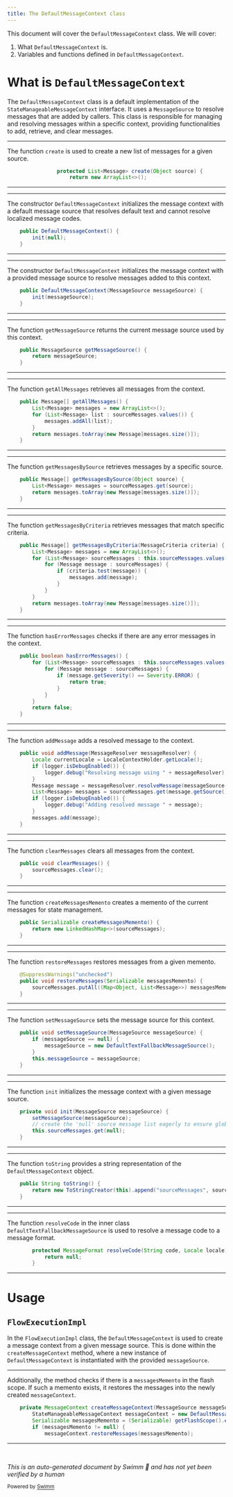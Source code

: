 ```yaml
---
title: The DefaultMessageContext class
---
```

This document will cover the <SwmToken path="spring-binding/src/main/java/org/springframework/binding/message/DefaultMessageContext.java" pos="59:3:3" line-data="	public DefaultMessageContext() {">`DefaultMessageContext`</SwmToken> class. We will cover:

1. What <SwmToken path="spring-binding/src/main/java/org/springframework/binding/message/DefaultMessageContext.java" pos="59:3:3" line-data="	public DefaultMessageContext() {">`DefaultMessageContext`</SwmToken> is.
2. Variables and functions defined in <SwmToken path="spring-binding/src/main/java/org/springframework/binding/message/DefaultMessageContext.java" pos="59:3:3" line-data="	public DefaultMessageContext() {">`DefaultMessageContext`</SwmToken>.

# What is <SwmToken path="spring-binding/src/main/java/org/springframework/binding/message/DefaultMessageContext.java" pos="59:3:3" line-data="	public DefaultMessageContext() {">`DefaultMessageContext`</SwmToken>

The <SwmToken path="spring-binding/src/main/java/org/springframework/binding/message/DefaultMessageContext.java" pos="59:3:3" line-data="	public DefaultMessageContext() {">`DefaultMessageContext`</SwmToken> class is a default implementation of the <SwmToken path="spring-webflow/src/main/java/org/springframework/webflow/engine/impl/FlowExecutionImpl.java" pos="534:1:1" line-data="		StateManageableMessageContext messageContext = new DefaultMessageContext(messageSource);">`StateManageableMessageContext`</SwmToken> interface. It uses a <SwmToken path="spring-binding/src/main/java/org/springframework/binding/message/DefaultMessageContext.java" pos="67:5:5" line-data="	public DefaultMessageContext(MessageSource messageSource) {">`MessageSource`</SwmToken> to resolve messages that are added by callers. This class is responsible for managing and resolving messages within a specific context, providing functionalities to add, retrieve, and clear messages.

<SwmSnippet path="/spring-binding/src/main/java/org/springframework/binding/message/DefaultMessageContext.java" line="50">

---

The function <SwmToken path="spring-binding/src/main/java/org/springframework/binding/message/DefaultMessageContext.java" pos="50:8:8" line-data="				protected List&lt;Message&gt; create(Object source) {">`create`</SwmToken> is used to create a new list of messages for a given source.

```java
				protected List<Message> create(Object source) {
					return new ArrayList<>();
```

---

</SwmSnippet>

<SwmSnippet path="/spring-binding/src/main/java/org/springframework/binding/message/DefaultMessageContext.java" line="59">

---

The constructor <SwmToken path="spring-binding/src/main/java/org/springframework/binding/message/DefaultMessageContext.java" pos="59:3:3" line-data="	public DefaultMessageContext() {">`DefaultMessageContext`</SwmToken> initializes the message context with a default message source that resolves default text and cannot resolve localized message codes.

```java
	public DefaultMessageContext() {
		init(null);
	}
```

---

</SwmSnippet>

<SwmSnippet path="/spring-binding/src/main/java/org/springframework/binding/message/DefaultMessageContext.java" line="67">

---

The constructor <SwmToken path="spring-binding/src/main/java/org/springframework/binding/message/DefaultMessageContext.java" pos="67:3:3" line-data="	public DefaultMessageContext(MessageSource messageSource) {">`DefaultMessageContext`</SwmToken> initializes the message context with a provided message source to resolve messages added to this context.

```java
	public DefaultMessageContext(MessageSource messageSource) {
		init(messageSource);
	}
```

---

</SwmSnippet>

<SwmSnippet path="/spring-binding/src/main/java/org/springframework/binding/message/DefaultMessageContext.java" line="71">

---

The function <SwmToken path="spring-binding/src/main/java/org/springframework/binding/message/DefaultMessageContext.java" pos="71:5:5" line-data="	public MessageSource getMessageSource() {">`getMessageSource`</SwmToken> returns the current message source used by this context.

```java
	public MessageSource getMessageSource() {
		return messageSource;
	}
```

---

</SwmSnippet>

<SwmSnippet path="/spring-binding/src/main/java/org/springframework/binding/message/DefaultMessageContext.java" line="77">

---

The function <SwmToken path="spring-binding/src/main/java/org/springframework/binding/message/DefaultMessageContext.java" pos="77:7:7" line-data="	public Message[] getAllMessages() {">`getAllMessages`</SwmToken> retrieves all messages from the context.

```java
	public Message[] getAllMessages() {
		List<Message> messages = new ArrayList<>();
		for (List<Message> list : sourceMessages.values()) {
			messages.addAll(list);
		}
		return messages.toArray(new Message[messages.size()]);
	}
```

---

</SwmSnippet>

<SwmSnippet path="/spring-binding/src/main/java/org/springframework/binding/message/DefaultMessageContext.java" line="85">

---

The function <SwmToken path="spring-binding/src/main/java/org/springframework/binding/message/DefaultMessageContext.java" pos="85:7:7" line-data="	public Message[] getMessagesBySource(Object source) {">`getMessagesBySource`</SwmToken> retrieves messages by a specific source.

```java
	public Message[] getMessagesBySource(Object source) {
		List<Message> messages = sourceMessages.get(source);
		return messages.toArray(new Message[messages.size()]);
	}
```

---

</SwmSnippet>

<SwmSnippet path="/spring-binding/src/main/java/org/springframework/binding/message/DefaultMessageContext.java" line="90">

---

The function <SwmToken path="spring-binding/src/main/java/org/springframework/binding/message/DefaultMessageContext.java" pos="90:7:7" line-data="	public Message[] getMessagesByCriteria(MessageCriteria criteria) {">`getMessagesByCriteria`</SwmToken> retrieves messages that match specific criteria.

```java
	public Message[] getMessagesByCriteria(MessageCriteria criteria) {
		List<Message> messages = new ArrayList<>();
		for (List<Message> sourceMessages : this.sourceMessages.values()) {
			for (Message message : sourceMessages) {
				if (criteria.test(message)) {
					messages.add(message);
				}
			}
		}
		return messages.toArray(new Message[messages.size()]);
	}
```

---

</SwmSnippet>

<SwmSnippet path="/spring-binding/src/main/java/org/springframework/binding/message/DefaultMessageContext.java" line="102">

---

The function <SwmToken path="spring-binding/src/main/java/org/springframework/binding/message/DefaultMessageContext.java" pos="102:5:5" line-data="	public boolean hasErrorMessages() {">`hasErrorMessages`</SwmToken> checks if there are any error messages in the context.

```java
	public boolean hasErrorMessages() {
		for (List<Message> sourceMessages : this.sourceMessages.values()) {
			for (Message message : sourceMessages) {
				if (message.getSeverity() == Severity.ERROR) {
					return true;
				}
			}
		}
		return false;
	}
```

---

</SwmSnippet>

<SwmSnippet path="/spring-binding/src/main/java/org/springframework/binding/message/DefaultMessageContext.java" line="113">

---

The function <SwmToken path="spring-binding/src/main/java/org/springframework/binding/message/DefaultMessageContext.java" pos="113:5:5" line-data="	public void addMessage(MessageResolver messageResolver) {">`addMessage`</SwmToken> adds a resolved message to the context.

```java
	public void addMessage(MessageResolver messageResolver) {
		Locale currentLocale = LocaleContextHolder.getLocale();
		if (logger.isDebugEnabled()) {
			logger.debug("Resolving message using " + messageResolver);
		}
		Message message = messageResolver.resolveMessage(messageSource, currentLocale);
		List<Message> messages = sourceMessages.get(message.getSource());
		if (logger.isDebugEnabled()) {
			logger.debug("Adding resolved message " + message);
		}
		messages.add(message);
	}
```

---

</SwmSnippet>

<SwmSnippet path="/spring-binding/src/main/java/org/springframework/binding/message/DefaultMessageContext.java" line="126">

---

The function <SwmToken path="spring-binding/src/main/java/org/springframework/binding/message/DefaultMessageContext.java" pos="126:5:5" line-data="	public void clearMessages() {">`clearMessages`</SwmToken> clears all messages from the context.

```java
	public void clearMessages() {
		sourceMessages.clear();
	}
```

---

</SwmSnippet>

<SwmSnippet path="/spring-binding/src/main/java/org/springframework/binding/message/DefaultMessageContext.java" line="132">

---

The function <SwmToken path="spring-binding/src/main/java/org/springframework/binding/message/DefaultMessageContext.java" pos="132:5:5" line-data="	public Serializable createMessagesMemento() {">`createMessagesMemento`</SwmToken> creates a memento of the current messages for state management.

```java
	public Serializable createMessagesMemento() {
		return new LinkedHashMap<>(sourceMessages);
	}
```

---

</SwmSnippet>

<SwmSnippet path="/spring-binding/src/main/java/org/springframework/binding/message/DefaultMessageContext.java" line="136">

---

The function <SwmToken path="spring-binding/src/main/java/org/springframework/binding/message/DefaultMessageContext.java" pos="137:5:5" line-data="	public void restoreMessages(Serializable messagesMemento) {">`restoreMessages`</SwmToken> restores messages from a given memento.

```java
	@SuppressWarnings("unchecked")
	public void restoreMessages(Serializable messagesMemento) {
		sourceMessages.putAll((Map<Object, List<Message>>) messagesMemento);
	}
```

---

</SwmSnippet>

<SwmSnippet path="/spring-binding/src/main/java/org/springframework/binding/message/DefaultMessageContext.java" line="141">

---

The function <SwmToken path="spring-binding/src/main/java/org/springframework/binding/message/DefaultMessageContext.java" pos="141:5:5" line-data="	public void setMessageSource(MessageSource messageSource) {">`setMessageSource`</SwmToken> sets the message source for this context.

```java
	public void setMessageSource(MessageSource messageSource) {
		if (messageSource == null) {
			messageSource = new DefaultTextFallbackMessageSource();
		}
		this.messageSource = messageSource;
	}
```

---

</SwmSnippet>

<SwmSnippet path="/spring-binding/src/main/java/org/springframework/binding/message/DefaultMessageContext.java" line="150">

---

The function <SwmToken path="spring-binding/src/main/java/org/springframework/binding/message/DefaultMessageContext.java" pos="150:5:5" line-data="	private void init(MessageSource messageSource) {">`init`</SwmToken> initializes the message context with a given message source.

```java
	private void init(MessageSource messageSource) {
		setMessageSource(messageSource);
		// create the 'null' source message list eagerly to ensure global messages are indexed first
		this.sourceMessages.get(null);
	}
```

---

</SwmSnippet>

<SwmSnippet path="/spring-binding/src/main/java/org/springframework/binding/message/DefaultMessageContext.java" line="156">

---

The function <SwmToken path="spring-binding/src/main/java/org/springframework/binding/message/DefaultMessageContext.java" pos="156:5:5" line-data="	public String toString() {">`toString`</SwmToken> provides a string representation of the <SwmToken path="spring-binding/src/main/java/org/springframework/binding/message/DefaultMessageContext.java" pos="59:3:3" line-data="	public DefaultMessageContext() {">`DefaultMessageContext`</SwmToken> object.

```java
	public String toString() {
		return new ToStringCreator(this).append("sourceMessages", sourceMessages).toString();
	}
```

---

</SwmSnippet>

<SwmSnippet path="/spring-binding/src/main/java/org/springframework/binding/message/DefaultMessageContext.java" line="161">

---

The function <SwmToken path="spring-binding/src/main/java/org/springframework/binding/message/DefaultMessageContext.java" pos="161:5:5" line-data="		protected MessageFormat resolveCode(String code, Locale locale) {">`resolveCode`</SwmToken> in the inner class <SwmToken path="spring-binding/src/main/java/org/springframework/binding/message/DefaultMessageContext.java" pos="143:7:7" line-data="			messageSource = new DefaultTextFallbackMessageSource();">`DefaultTextFallbackMessageSource`</SwmToken> is used to resolve a message code to a message format.

```java
		protected MessageFormat resolveCode(String code, Locale locale) {
			return null;
		}
```

---

</SwmSnippet>

# Usage

## <SwmToken path="spring-webflow/src/main/java/org/springframework/webflow/engine/impl/FlowExecutionImpl.java" pos="73:4:4" line-data="public class FlowExecutionImpl implements FlowExecution, Externalizable {">`FlowExecutionImpl`</SwmToken>

In the <SwmToken path="spring-webflow/src/main/java/org/springframework/webflow/engine/impl/FlowExecutionImpl.java" pos="73:4:4" line-data="public class FlowExecutionImpl implements FlowExecution, Externalizable {">`FlowExecutionImpl`</SwmToken> class, the <SwmToken path="spring-binding/src/main/java/org/springframework/binding/message/DefaultMessageContext.java" pos="59:3:3" line-data="	public DefaultMessageContext() {">`DefaultMessageContext`</SwmToken> is used to create a message context from a given message source. This is done within the <SwmToken path="spring-webflow/src/main/java/org/springframework/webflow/engine/impl/FlowExecutionImpl.java" pos="533:5:5" line-data="	private MessageContext createMessageContext(MessageSource messageSource) {">`createMessageContext`</SwmToken> method, where a new instance of <SwmToken path="spring-binding/src/main/java/org/springframework/binding/message/DefaultMessageContext.java" pos="59:3:3" line-data="	public DefaultMessageContext() {">`DefaultMessageContext`</SwmToken> is instantiated with the provided <SwmToken path="spring-binding/src/main/java/org/springframework/binding/message/DefaultMessageContext.java" pos="67:7:7" line-data="	public DefaultMessageContext(MessageSource messageSource) {">`messageSource`</SwmToken>.

<SwmSnippet path="/spring-webflow/src/main/java/org/springframework/webflow/engine/impl/FlowExecutionImpl.java" line="533">

---

Additionally, the method checks if there is a <SwmToken path="spring-webflow/src/main/java/org/springframework/webflow/engine/impl/FlowExecutionImpl.java" pos="535:3:3" line-data="		Serializable messagesMemento = (Serializable) getFlashScope().extract(&quot;messagesMemento&quot;);">`messagesMemento`</SwmToken> in the flash scope. If such a memento exists, it restores the messages into the newly created <SwmToken path="spring-webflow/src/main/java/org/springframework/webflow/engine/impl/FlowExecutionImpl.java" pos="534:3:3" line-data="		StateManageableMessageContext messageContext = new DefaultMessageContext(messageSource);">`messageContext`</SwmToken>.

```java
	private MessageContext createMessageContext(MessageSource messageSource) {
		StateManageableMessageContext messageContext = new DefaultMessageContext(messageSource);
		Serializable messagesMemento = (Serializable) getFlashScope().extract("messagesMemento");
		if (messagesMemento != null) {
			messageContext.restoreMessages(messagesMemento);
```

---

</SwmSnippet>

&nbsp;

*This is an auto-generated document by Swimm 🌊 and has not yet been verified by a human*

<SwmMeta version="3.0.0" repo-id="Z2l0aHViJTNBJTNBc3ByaW5nLXdlYmZsb3ctZGVtbyUzQSUzQWdpbGFkbmF2b3Q=" repo-name="spring-webflow-demo"><sup>Powered by [Swimm](/)</sup></SwmMeta>
